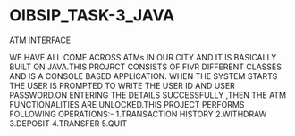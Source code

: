 # OIBSIP_TASK-3_JAVA

ATM INTERFACE

WE HAVE ALL COME ACROSS ATMs IN OUR CITY AND IT IS BASICALLY BUILT ON JAVA.THIS PROJRCT CONSISTS OF FIVR DIFFERENT CLASSES AND IS A CONSOLE BASED APPLICATION.
WHEN THE SYSTEM STARTS THE USER IS PROMPTED TO WRITE THE USER ID AND USER PASSWORD.ON ENTERING THE DETAILS SUCCESSFULLY ,THEN THE ATM FUNCTIONALITIES ARE UNLOCKED.THIS PROJECT PERFORMS FOLLOWING OPERATIONS:-
  1.TRANSACTION HISTORY
  2.WITHDRAW
  3.DEPOSIT
  4.TRANSFER
  5.QUIT
